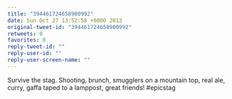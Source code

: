 ```yaml
---
title: "394461724658900992"
date: Sun Oct 27 13:52:58 +0000 2013
original-tweet-id: "394461724658900992"
retweets: 0
favorites: 0
reply-tweet-id: ""
reply-user-id: ""
reply-user-screen-name: ""
---
```

Survive the stag. Shooting, brunch, smugglers on a mountain top, real ale, curry, gaffa taped to a lamppost, great friends! #epicstag
